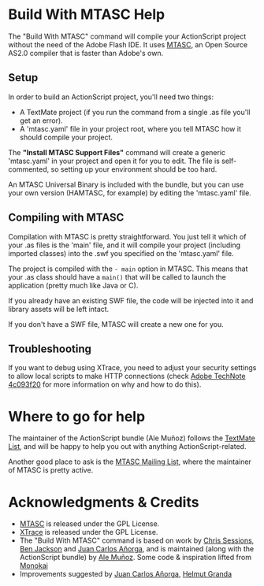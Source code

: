 # Build With MTASC Help

The "Build With MTASC" command will compile your ActionScript project without the need of the Adobe Flash IDE. It uses [MTASC](http://www.mtasc.org/), an Open Source AS2.0 compiler that is faster than Adobe's own.

## Setup

In order to build an ActionScript project, you'll need two things:

* A TextMate project (if you run the command from a single .as file you'll get an error).
* A 'mtasc.yaml' file in your project root, where you tell MTASC how it should compile your project.

The **"Install MTASC Support Files"** command will create a generic 'mtasc.yaml' in your project and open it for you to edit. The file is self-commented, so setting up your environment should be too hard.

An MTASC Universal Binary is included with the bundle, but you can use your own version (HAMTASC, for example) by editing the 'mtasc.yaml' file.

## Compiling with MTASC

Compilation with MTASC is pretty straightforward. You just tell it which of your .as files is the 'main' file, and it will compile your project (including imported classes) into the .swf you specified on the 'mtasc.yaml' file.

The project is compiled with the <code>- main</code> option in MTASC. This means that your .as class should have a <code>main()</code> that will be called to launch the application (pretty much like Java or C).

If you already have an existing SWF file, the code will be injected into it and library assets will be left intact.

If you don't have a SWF file, MTASC will create a new one for you.

## Troubleshooting

If you want to debug using XTrace, you need to adjust your security settings to allow local scripts to make HTTP connections (check [Adobe TechNote 4c093f20](http://www.adobe.com/go/4c093f20) for more information on why and how to do this).

# Where to go for help

The maintainer of the ActionScript bundle (Ale Muñoz) follows the [TextMate List](http://lists.macromates.com/mailman/listinfo/textmate), and will be happy to help you out with anything ActionScript-related.

Another good place to ask is the [MTASC Mailing List](http://lists.motion-twin.com/mailman/listinfo/mtasc), where the maintainer of MTASC is pretty active.

# Acknowledgments & Credits

* [MTASC](http://www.mtasc.org/) is released under the GPL License.
* [XTrace](http://developer.mabwebdesign.com/xtrace.html) is released under the GPL License.
* The "Build With MTASC" command is based on work by [Chris Sessions](http://lists.motion-twin.com/pipermail/mtasc/2006-June/029791.html), [Ben Jackson](http://www.unfitforprint.com/) and [Juan Carlos Añorga](http://www.juanzo.com/), and is maintained (along with the ActionScript bundle) by [Ale Muñoz](http://bomberstudios.com). Some code & inspiration lifted from [Monokai](http://www.monokai.nl/blog/2006/07/14/using-textmate-mtasc-and-xtrace-to-build-flash-projects-in-mac-osx/)
* Improvements suggested by [Juan Carlos Añorga](http://www.juanzo.com/), [Helmut Granda](http://helmutgranda.com)
